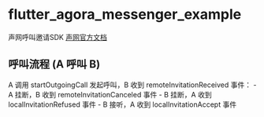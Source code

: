 # flutter_agora_messenger_example

声网呼叫邀请SDK
[声网官方文档](https://docs.agora.io/cn/Real-time-Messaging/landing-page?platform=Android)

## 呼叫流程 (A 呼叫 B)

A 调用 startOutgoingCall 发起呼叫，B 收到 remoteInvitationReceived 事件：
    - A 挂断，B 收到 remoteInvitationCanceled 事件
    - B 挂断，A 收到 localInvitationRefused 事件
    - B 接听，A 收到 localInvitationAccept 事件




